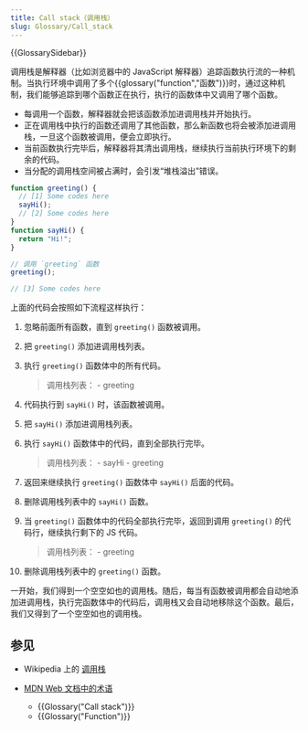 ```yaml
---
title: Call stack（调用栈）
slug: Glossary/Call_stack
---
```


{{GlossarySidebar}}

调用栈是解释器（比如浏览器中的 JavaScript 解释器）追踪函数执行流的一种机制。当执行环境中调用了多个{{glossary("function","函数")}}时，通过这种机制，我们能够追踪到哪个函数正在执行，执行的函数体中又调用了哪个函数。

- 每调用一个函数，解释器就会把该函数添加进调用栈并开始执行。
- 正在调用栈中执行的函数还调用了其他函数，那么新函数也将会被添加进调用栈，一旦这个函数被调用，便会立即执行。
- 当前函数执行完毕后，解释器将其清出调用栈，继续执行当前执行环境下的剩余的代码。
- 当分配的调用栈空间被占满时，会引发“堆栈溢出”错误。

```js
function greeting() {
  // [1] Some codes here
  sayHi();
  // [2] Some codes here
}
function sayHi() {
  return "Hi!";
}

// 调用 `greeting` 函数
greeting();

// [3] Some codes here
```

上面的代码会按照如下流程这样执行：

1. 忽略前面所有函数，直到 `greeting()` 函数被调用。
2. 把 `greeting()` 添加进调用栈列表。
3. 执行 `greeting()` 函数体中的所有代码。

   > 调用栈列表：
   > \- greeting

4. 代码执行到 `sayHi()` 时，该函数被调用。
5. 把 `sayHi()` 添加进调用栈列表。
6. 执行 `sayHi()` 函数体中的代码，直到全部执行完毕。

   > 调用栈列表：
   > \- sayHi
   > \- greeting

7. 返回来继续执行 `greeting()` 函数体中 `sayHi()` 后面的代码。
8. 删除调用栈列表中的 `sayHi()` 函数。
9. 当 `greeting()` 函数体中的代码全部执行完毕，返回到调用 `greeting()` 的代码行，继续执行剩下的 JS 代码。

   > 调用栈列表：
   > \- greeting

10. 删除调用栈列表中的 `greeting()` 函数。

一开始，我们得到一个空空如也的调用栈。随后，每当有函数被调用都会自动地添加进调用栈，执行完函数体中的代码后，调用栈又会自动地移除这个函数。最后，我们又得到了一个空空如也的调用栈。

## 参见

- Wikipedia 上的 [调用栈](https://zh.wikipedia.org/wiki/调用栈)
- [MDN Web 文档中的术语](/zh-CN/docs/Glossary)

  - {{Glossary("Call stack")}}
  - {{Glossary("Function")}}
